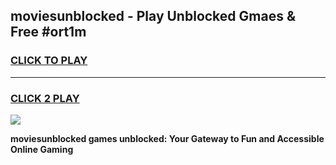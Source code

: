 
## moviesunblocked - Play Unblocked Gmaes & Free #ort1m
<h3>
<a href="https://news.freeplayer.one?title=moviesunblocked&ref=26F">CLICK TO PLAY</a></h3>
<hr>

<h3>
<a href="https://news.freeplayer.one?title=moviesunblocked&ref=26F">CLICK 2 PLAY</a>
  
</h3>

<a href="https://news.freeplayer.one?title=moviesunblocked&ref=26F/"><img src="https://clearcache.store/games.png"></a>


**moviesunblocked games unblocked: Your Gateway to Fun and Accessible Online Gaming**
